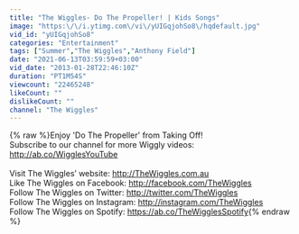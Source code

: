 ```yaml
---
title: "The Wiggles- Do The Propeller! | Kids Songs"
image: "https:\/\/i.ytimg.com\/vi\/yUIGqjohSo8\/hqdefault.jpg"
vid_id: "yUIGqjohSo8"
categories: "Entertainment"
tags: ["Summer","The Wiggles","Anthony Field"]
date: "2021-06-13T03:59:59+03:00"
vid_date: "2013-01-28T22:46:10Z"
duration: "PT1M54S"
viewcount: "22465248"
likeCount: ""
dislikeCount: ""
channel: "The Wiggles"
---
```

{% raw %}Enjoy 'Do The Propeller' from Taking Off! <br />Subscribe to our channel for more Wiggly videos: <a rel="nofollow" target="blank" href="http://ab.co/WigglesYouTube">http://ab.co/WigglesYouTube</a><br /><br />Visit The Wiggles’ website: <a rel="nofollow" target="blank" href="http://TheWiggles.com.au">http://TheWiggles.com.au</a><br />Like The Wiggles on Facebook: <a rel="nofollow" target="blank" href="http://facebook.com/TheWiggles">http://facebook.com/TheWiggles</a><br />Follow The Wiggles on Twitter: <a rel="nofollow" target="blank" href="http://twitter.com/TheWiggles">http://twitter.com/TheWiggles</a><br />Follow The Wiggles on Instagram: <a rel="nofollow" target="blank" href="http://instagram.com/TheWiggles">http://instagram.com/TheWiggles</a><br />Follow The Wiggles on Spotify: <a rel="nofollow" target="blank" href="https://ab.co/TheWigglesSpotify">https://ab.co/TheWigglesSpotify</a>{% endraw %}
